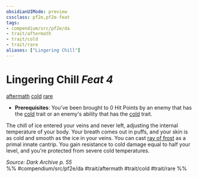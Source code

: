 ```yaml
---
obsidianUIMode: preview
cssclass: pf2e,pf2e-feat
tags:
- compendium/src/pf2e/da
- trait/aftermath
- trait/cold
- trait/rare
aliases: ["Lingering Chill"]
---
```

# Lingering Chill  *Feat 4*  
[aftermath](../../rules/traits/aftermath-da.md)  [cold](../../rules/traits/cold.md)  [rare](../../rules/traits/rare.md)  

- **Prerequisites**: You've been brought to 0 Hit Points by an enemy that has the [cold](../../rules/traits/cold.md) trait or an enemy's ability that has the [cold](../../rules/traits/cold.md) trait.

The chill of ice entered your veins and never left, adjusting the internal temperature of your body. Your breath comes out in puffs, and your skin is as cold and smooth as the ice in your veins. You can cast [ray of frost](../spells/ray-of-frost.md) as a primal innate cantrip. You gain resistance to cold damage equal to half your level, and you're protected from severe cold temperatures.

*Source: Dark Archive p. 55*  
%% #compendium/src/pf2e/da #trait/aftermath #trait/cold #trait/rare %%